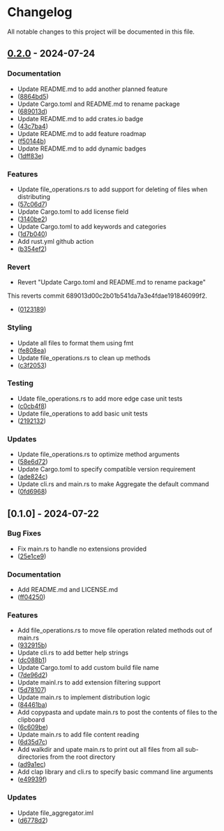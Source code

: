 # Changelog

All notable changes to this project will be documented in this file.

## [0.2.0](https://github.com/bornacvitanic/file_aggregator/compare/v0.1.0..v0.2.0) - 2024-07-24

### Documentation

- Update README.md to add another planned feature
 - ([8864bd5](https://github.com/bornacvitanic/file_aggregator/commit/8864bd561d12063c75c45a56bbb77dccce8581fc))
- Update Cargo.toml and README.md to rename package
 - ([689013d](https://github.com/bornacvitanic/file_aggregator/commit/689013d00c2b01b541da7a3e4fdae191846099f2))
- Update README.md to add crates.io badge
 - ([43c7ba4](https://github.com/bornacvitanic/file_aggregator/commit/43c7ba456ec3129b5985edefef6751ac7ea10ddc))
- Update README.md to add feature roadmap
 - ([f50144b](https://github.com/bornacvitanic/file_aggregator/commit/f50144b95b736bd9da025219f6c552904374e70c))
- Update README.md to add dynamic badges
 - ([1dff83e](https://github.com/bornacvitanic/file_aggregator/commit/1dff83e3d87d90c8c43aaf2003cf350aa0d9bc7a))


### Features

- Update file_operations.rs to add support for deleting of files when distributing
 - ([57c06d7](https://github.com/bornacvitanic/file_aggregator/commit/57c06d71ca8e7f21320a906c1f8b01a98da2fae0))
- Update Cargo.toml to add license field
 - ([3140be2](https://github.com/bornacvitanic/file_aggregator/commit/3140be2687ac42880fac4603b13e33e83a646926))
- Update Cargo.toml to add keywords and categories
 - ([1d7b040](https://github.com/bornacvitanic/file_aggregator/commit/1d7b0400cef9e08bcd33af5aa34feda79f3d1f60))
- Add rust.yml github action
 - ([b354ef2](https://github.com/bornacvitanic/file_aggregator/commit/b354ef2ee6f0428824606ea4f4cde122499fa2f1))


### Revert

- Revert "Update Cargo.toml and README.md to rename package"

This reverts commit 689013d00c2b01b541da7a3e4fdae191846099f2.
 - ([0123189](https://github.com/bornacvitanic/file_aggregator/commit/0123189976cf87bfc3fda3812a6119cc462eebd3))


### Styling

- Update all files to format them using fmt
 - ([fe808ea](https://github.com/bornacvitanic/file_aggregator/commit/fe808eaf7a4d0c8c42ca5da2125da03f1c42f1b1))
- Update file_operations.rs to clean up methods
 - ([c3f2053](https://github.com/bornacvitanic/file_aggregator/commit/c3f20538808f2f2a7ed26560d12ac1b2b2fa51ea))


### Testing

- Udate file_operations.rs to add more edge case unit tests
 - ([c0cb4f8](https://github.com/bornacvitanic/file_aggregator/commit/c0cb4f8520eeb134fbf1b1e79de932718028d5a1))
- Update file_operations to add basic unit tests
 - ([2192132](https://github.com/bornacvitanic/file_aggregator/commit/2192132959793cab63a9ca2f00f2830742efa1a1))


### Updates

- Update file_operations.rs to optimize method arguments
 - ([58e6d72](https://github.com/bornacvitanic/file_aggregator/commit/58e6d7275ffb12e85f501eb4a35572229627e4aa))
- Update Cargo.toml to specify compatible version requirement
 - ([ade824c](https://github.com/bornacvitanic/file_aggregator/commit/ade824c1711883f5217a3f684a5546e0429937f8))
- Update cli.rs and main.rs to make Aggregate the default command
 - ([0fd6968](https://github.com/bornacvitanic/file_aggregator/commit/0fd6968a7e35e018453f661f8c71819599e12d99))


## [0.1.0] - 2024-07-22

### Bug Fixes

- Fix main.rs to handle no extensions provided
 - ([25e1ce9](https://github.com/bornacvitanic/file_aggregator/commit/25e1ce941f75e232431ff4057270d44878763fef))


### Documentation

- Add README.md and LICENSE.md
 - ([ff04250](https://github.com/bornacvitanic/file_aggregator/commit/ff04250075e604fdc195e0df09f1fb6128b20bcf))


### Features

- Add file_operations.rs to move file operation related methods out of main.rs
 - ([932915b](https://github.com/bornacvitanic/file_aggregator/commit/932915b1b108a46ff68a03c803cc444ba5faf127))
- Update cli.rs to add better help strings
 - ([dc088b1](https://github.com/bornacvitanic/file_aggregator/commit/dc088b1e3157f8018f4acfed1a07a69b5f220bc9))
- Update Cargo.toml to add custom build file name
 - ([7de96d2](https://github.com/bornacvitanic/file_aggregator/commit/7de96d2756c1f1faf43ef572f1dfbf25b8e7e23e))
- Update mainl.rs to add extension filtering support
 - ([5d78107](https://github.com/bornacvitanic/file_aggregator/commit/5d781070e3c6c4eb642a1899ebaa4383ac5112bc))
- Update main.rs to implement distribution logic
 - ([84461ba](https://github.com/bornacvitanic/file_aggregator/commit/84461baf277711ac108747e19376bb0b2e824001))
- Add copypasta and update main.rs to post the contents of files to the clipboard
 - ([6c609be](https://github.com/bornacvitanic/file_aggregator/commit/6c609be51d5a90a0c2d1bfe45373a89f924dbeab))
- Update main.rs to add file content reading
 - ([6d35d7c](https://github.com/bornacvitanic/file_aggregator/commit/6d35d7c33c89a0ee9fb188f4975f3fba2fface2e))
- Add walkdir and upate main.rs to print out all files from all sub-directories from the root directory
 - ([ad9a1ec](https://github.com/bornacvitanic/file_aggregator/commit/ad9a1ec375f3739f40fc08db19a03cca599cbae0))
- Add clap library and cli.rs to specify basic command line arguments
 - ([e49939f](https://github.com/bornacvitanic/file_aggregator/commit/e49939f4be33b5bf1aade0808f7986ae274669e9))


### Updates

- Update file_aggregator.iml
 - ([d6778d2](https://github.com/bornacvitanic/file_aggregator/commit/d6778d23af84b2349269ee80de10e90ce33c4bc0))


